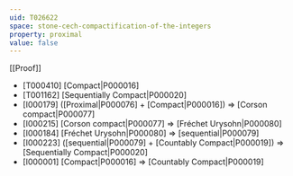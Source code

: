 ```yaml
---
uid: T026622
space: stone-cech-compactification-of-the-integers
property: proximal
value: false
---
```

[[Proof]]

* [T000410] [Compact|P000016]
* [T001162] [Sequentially Compact|P000020]
* [I000179] ([Proximal|P000076] + [Compact|P000016]) => [Corson compact|P000077]
* [I000215] [Corson compact|P000077] => [Fréchet Urysohn|P000080]
* [I000184] [Fréchet Urysohn|P000080] => [sequential|P000079]
* [I000223] ([sequential|P000079] + [Countably Compact|P000019]) => [Sequentially Compact|P000020]
* [I000001] [Compact|P000016] => [Countably Compact|P000019]

